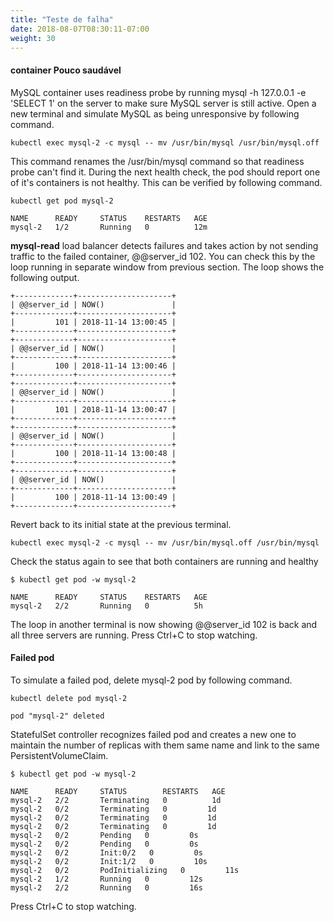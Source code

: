 ```yaml
---
title: "Teste de falha"
date: 2018-08-07T08:30:11-07:00
weight: 30
---
```

####  container Pouco saudável
MySQL container uses readiness probe by running mysql -h 127.0.0.1 -e 'SELECT 1' on the server to make sure MySQL server is still active.
Open a new terminal and simulate MySQL as being unresponsive by following command.
```
kubectl exec mysql-2 -c mysql -- mv /usr/bin/mysql /usr/bin/mysql.off
```
This command renames the /usr/bin/mysql command so that readiness probe can't find it. During the next health check, the pod should report one of it's containers is not healthy. This can be verified by following command.
```
kubectl get pod mysql-2
```
```
NAME      READY     STATUS    RESTARTS   AGE
mysql-2   1/2       Running   0          12m
```
**mysql-read** load balancer detects failures and takes action by not sending traffic to the failed container, @@server_id 102. You can check this by the loop running in separate window from previous section. The loop shows the following output.
```
+-------------+---------------------+
| @@server_id | NOW()               |
+-------------+---------------------+
|         101 | 2018-11-14 13:00:45 |
+-------------+---------------------+
+-------------+---------------------+
| @@server_id | NOW()               |
+-------------+---------------------+
|         100 | 2018-11-14 13:00:46 |
+-------------+---------------------+
+-------------+---------------------+
| @@server_id | NOW()               |
+-------------+---------------------+
|         101 | 2018-11-14 13:00:47 |
+-------------+---------------------+
+-------------+---------------------+
| @@server_id | NOW()               |
+-------------+---------------------+
|         100 | 2018-11-14 13:00:48 |
+-------------+---------------------+
+-------------+---------------------+
| @@server_id | NOW()               |
+-------------+---------------------+
|         100 | 2018-11-14 13:00:49 |
+-------------+---------------------+
```
Revert back to its initial state at the previous terminal.
```
kubectl exec mysql-2 -c mysql -- mv /usr/bin/mysql.off /usr/bin/mysql
```
Check the status again to see that both containers are running and healthy
```
$ kubectl get pod -w mysql-2
```
```
NAME      READY     STATUS    RESTARTS   AGE
mysql-2   2/2       Running   0          5h
```
The loop in another terminal is now showing @@server_id 102 is back and all three servers are running.
Press Ctrl+C to stop watching.
#### Failed pod
To simulate a failed pod, delete mysql-2 pod by following command.
```
kubectl delete pod mysql-2
```
```
pod "mysql-2" deleted
```
StatefulSet controller recognizes failed pod and creates a new one to maintain the number of replicas with them same name and link to the same PersistentVolumeClaim.
```
$ kubectl get pod -w mysql-2
```
```
NAME      READY     STATUS        RESTARTS   AGE
mysql-2   2/2       Terminating   0          1d
mysql-2   0/2       Terminating   0         1d
mysql-2   0/2       Terminating   0         1d
mysql-2   0/2       Terminating   0         1d
mysql-2   0/2       Pending   0         0s
mysql-2   0/2       Pending   0         0s
mysql-2   0/2       Init:0/2   0         0s
mysql-2   0/2       Init:1/2   0         10s
mysql-2   0/2       PodInitializing   0         11s
mysql-2   1/2       Running   0         12s
mysql-2   2/2       Running   0         16s

```
Press Ctrl+C to stop watching.

